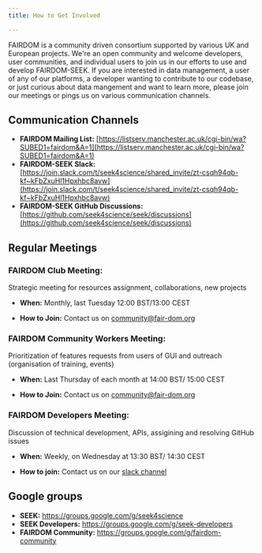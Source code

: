 ```yaml
---
title: How to Get Involved

---
```



FAIRDOM is a community driven consortium supported by various UK and European projects. We're an open community and welcome developers, user communities, 
and individual users to join us in our efforts to use and develop FAIRDOM-SEEK.
If you are interested in data management, a user of any of our platforms, a developer wanting to contribute to our codebase, or just curious about data mangement and want to learn more, 
please join our meetings or pings us on various communication channels.

## Communication Channels 

* **FAIRDOM Mailing List:** [https://listserv.manchester.ac.uk/cgi-bin/wa?SUBED1=fairdom&A=1](https://listserv.manchester.ac.uk/cgi-bin/wa?SUBED1=fairdom&A=1)
* **FAIRDOM-SEEK Slack:** [https://join.slack.com/t/seek4science/shared_invite/zt-csqh94qb-kf~kFbZxuHl1Hpxhbc8avw](https://join.slack.com/t/seek4science/shared_invite/zt-csqh94qb-kf~kFbZxuHl1Hpxhbc8avw)
* **FAIRDOM-SEEK GitHub Discussions:** [https://github.com/seek4science/seek/discussions](https://github.com/seek4science/seek/discussions)

## Regular Meetings 

### FAIRDOM Club Meeting: 
Strategic meeting for resources assignment, collaborations, new projects

* **When:**  Monthly, last Tuesday 12:00 BST/13:00 CEST

* **How to Join:** Contact us on <community@fair-dom.org>


### FAIRDOM Community Workers Meeting: 
Prioritization of features requests from users of GUI and outreach (organisation of training, events)

* **When:** Last Thursday of each month at 14:00 BST/ 15:00 CEST

* **How to Join:** Contact us on <community@fair-dom.org>


### FAIRDOM Developers Meeting: 
Discussion of technical development, APIs, assigining and resolving GitHub issues

* **When:**  Weekly, on Wednesday at 13:30 BST/ 14:30 CEST

* **How to join:** Contact us on our [slack channel](https://join.slack.com/t/seek4science/shared_invite/zt-csqh94qb-kf~kFbZxuHl1Hpxhbc8avw)
 

## Google groups
* **SEEK:** https://groups.google.com/g/seek4science 
* **SEEK Developers:** https://groups.google.com/g/seek-developers 
* **FAIRDOM Community:**  https://groups.google.com/g/fairdom-community 
